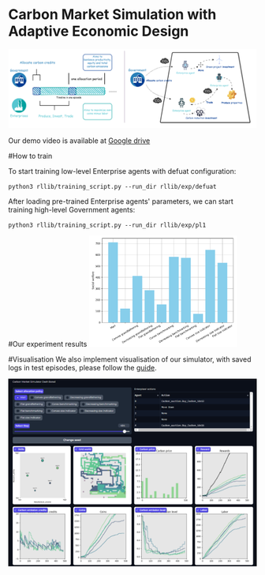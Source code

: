 # Carbon Market Simulation with Adaptive Economic Design

![Simulator Structure](Structure.png)

Our demo video is available at [Google drive](https://drive.google.com/file/d/1pBG51rN_bRdOB7Cv-qawPRo7pOw6aNSO/view?usp=sharing)

#How to train

To start training low-level Enterprise agents with defuat configuration:
```
python3 rllib/training_script.py --run_dir rllib/exp/defuat
```

After loading pre-trained Enterprise agents' parameters, we can start training high-level Government agents:
```
python3 rllib/training_script.py --run_dir rllib/exp/pl1
```

#Our experiment results
<img src="bar_chart.png" alt="Social_welfare" width="300">

#Visualisation
We also implement visualisation of our simulator, with saved logs in test episodes, please follow the [guide](vis/Dashboard.ipynb).

![Visualisation_dash](Dash.png)

